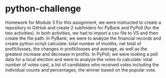 # python-challenge
Homework for Module 3
For this assignment, we were instructed to create a repository in GitHub and create 2 subfolders for PyBank and PyPoll (for the two activities).
In both activities, we had to import a csv file to VS and then create the file path. 
In PyBank, we were to analyze the financial records and create python script calculate: total number of months, net total of profit/losses, the changes in profit/losses and average, as well as the greatest increase and decrease in profits.
In PyPoll, we were looking a poll data for a local election and were to analyze the votes to calculate: total number of votes cast, a list of candidates who received votes including the individual counts and percentages, the winner based on the popular vote.

